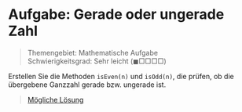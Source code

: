 # Aufgabe: Gerade oder ungerade Zahl
> Themengebiet: Mathematische Aufgabe  
> Schwierigkeitsgrad: Sehr leicht $\left(\blacksquare\Box\Box\Box\Box\right)$

Erstellen Sie die Methoden ```isEven(n)``` und ```isOdd(n)```, die prüfen, ob die übergebene Ganzzahl gerade bzw. ungerade ist.

> [Mögliche Lösung](https://github.com/ShantGananian/JavaProgrammierung/blob/master/sehr%20leicht/Mathematische%20Aufgaben/GeradeOderUngeradeZahl/src/main/java/GeradeOderUngeradeZahl.java)

